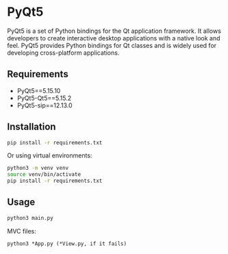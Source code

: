 # PyQt5
PyQt5 is a set of Python bindings for the Qt application framework. It allows developers to create interactive desktop applications with a native look and feel. PyQt5 provides Python bindings for Qt classes and is widely used for developing cross-platform applications.

## Requirements
- PyQt5==5.15.10
- PyQt5-Qt5==5.15.2
- PyQt5-sip==12.13.0

## Installation
```bash
pip install -r requirements.txt
```

Or using virtual environments:
```bash
python3 -m venv venv
source venv/bin/activate
pip install -r requirements.txt
```

## Usage
```bash
python3 main.py
```
MVC files:
```
python3 *App.py (*View.py, if it fails)
```
